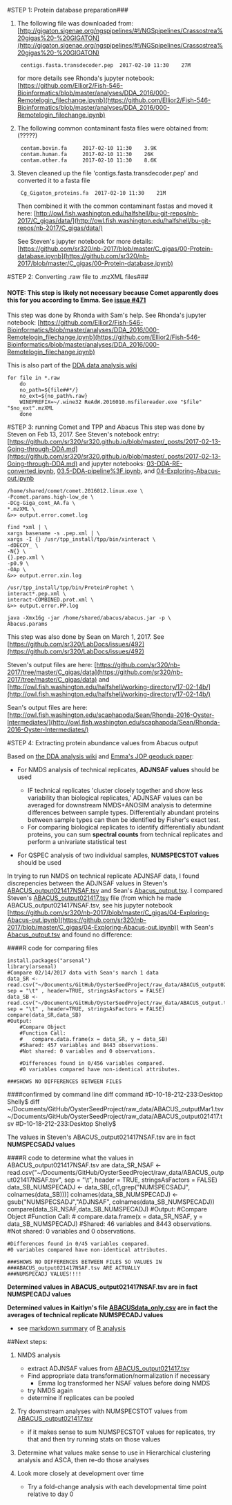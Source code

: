 #STEP 1: Protein database preparation###

1. The following file was downloaded from: [http://gigaton.sigenae.org/ngspipelines/#!/NGSpipelines/Crassostrea%20gigas%20-%20GIGATON](http://gigaton.sigenae.org/ngspipelines/#!/NGSpipelines/Crassostrea%20gigas%20-%20GIGATON)

		contigs.fasta.transdecoder.pep	2017-02-10 11:30 	27M	

	for more details see Rhonda's jupyter notebook: [https://github.com/Ellior2/Fish-546-Bioinformatics/blob/master/analyses/DDA_2016/000-Remotelogin_filechange.ipynb](https://github.com/Ellior2/Fish-546-Bioinformatics/blob/master/analyses/DDA_2016/000-Remotelogin_filechange.ipynb)

2. The following common contaminant fasta files were obtained from: (?????)

		contam.bovin.fa 	2017-02-10 11:30 	3.9K 
		contam.human.fa 	2017-02-10 11:30 	26K
		contam.other.fa 	2017-02-10 11:30 	8.6K	 

3. Steven cleaned up the file 'contigs.fasta.transdecoder.pep' and converted it to a fasta file

		Cg_Gigaton_proteins.fa 	2017-02-10 11:30 	21M	 
	
	Then combined it with the common contaminant fastas and moved it here: [http://owl.fish.washington.edu/halfshell/bu-git-repos/nb-2017/C_gigas/data/](http://owl.fish.washington.edu/halfshell/bu-git-repos/nb-2017/C_gigas/data/)
	
	See Steven's jupyter notebook for more details: [https://github.com/sr320/nb-2017/blob/master/C_gigas/00-Protein-database.ipynb](https://github.com/sr320/nb-2017/blob/master/C_gigas/00-Protein-database.ipynb)

#STEP 2: Converting .raw file to .mzXML files###

#### NOTE: This step is likely not necessary because Comet apparently does this for you according to Emma. See [issue #471](https://github.com/sr320/LabDocs/issues/471)

This step was done by Rhonda with Sam's help. See Rhonda's jupyter notebook: [https://github.com/Ellior2/Fish-546-Bioinformatics/blob/master/analyses/DDA_2016/000-Remotelogin_filechange.ipynb](https://github.com/Ellior2/Fish-546-Bioinformatics/blob/master/analyses/DDA_2016/000-Remotelogin_filechange.ipynb) 

This is also part of the [DDA data analysis wiki](https://github.com/sr320/LabDocs/wiki/DDA-data-Analyses#convert-mass-spec-ms-raw-files-mzxml-files-for-use-in-comet)

	for file in *.raw
	    do
	    no_path=${file##*/}
	    no_ext=${no_path%.raw}
	    WINEPREFIX=~/.wine32 ReAdW.2016010.msfilereader.exe "$file" "$no_ext".mzXML
	    done

#STEP 3:  running Comet and TPP and Abacus
This step was done by Steven on Feb 13, 2017. See Steven's notebook entry: [https://github.com/sr320/sr320.github.io/blob/master/_posts/2017-02-13-Going-through-DDA.md](https://github.com/sr320/sr320.github.io/blob/master/_posts/2017-02-13-Going-through-DDA.md) and jupyter notebooks: [03-DDA-RE-converted.ipynb](https://github.com/sr320/nb-2017/blob/master/C_gigas/03-DDA-RE-converted.ipynb), [03.5-DDA-pipeline%3F.ipynb](https://github.com/sr320/nb-2017/blob/master/C_gigas/03.5-DDA-pipeline%3F.ipynb), and [04-Exploring-Abacus-out.ipynb](https://github.com/sr320/nb-2017/blob/master/C_gigas/04-Exploring-Abacus-out.ipynb)

	/home/shared/comet/comet.2016012.linux.exe \
	-Pcomet.params.high-low_de \
	-DCg-Giga_cont_AA.fa \
	*.mzXML \
	&>> output.error.comet.log

	find *xml | \
	xargs basename -s .pep.xml | \
	xargs -I {} /usr/tpp_install/tpp/bin/xinteract \
	-dDECOY_ \
	-N{} \
	{}.pep.xml \
	-p0.9 \
	-OAp \
	&>> output.error.xin.log

	/usr/tpp_install/tpp/bin/ProteinProphet \
	interact*.pep.xml \
	interact-COMBINED.prot.xml \
	&>> output.error.PP.log

	java -Xmx16g -jar /home/shared/abacus/abacus.jar -p \
	Abacus.params

This step was also done by Sean on March 1, 2017. See [https://github.com/sr320/LabDocs/issues/492](https://github.com/sr320/LabDocs/issues/492)

Steven's output files are here:  [https://github.com/sr320/nb-2017/tree/master/C_gigas/data](https://github.com/sr320/nb-2017/tree/master/C_gigas/data) and [http://owl.fish.washington.edu/halfshell/working-directory/17-02-14b/](http://owl.fish.washington.edu/halfshell/working-directory/17-02-14b/)

Sean's output files are here:  [http://owl.fish.washington.edu/scaphapoda/Sean/Rhonda-2016-Oyster-Intermediates/](http://owl.fish.washington.edu/scaphapoda/Sean/Rhonda-2016-Oyster-Intermediates/)


#STEP 4:  Extracting protein abundance values from Abacus output 

Based on [the DDA analysis wiki](https://github.com/sr320/LabDocs/wiki/DDA-data-Analyses#convert-mass-spec-ms-raw-files-mzxml-files-for-use-in-comet) and [Emma's JOP geoduck paper](https://pubs.acs.org/doi/abs/10.1021/acs.jproteome.7b00288):

- For NMDS analysis of technical replicates, **ADJNSAF values** should be used
	- IF technical replicates 'cluster closely together and show less variability than biological replicates,' ADJNSAF values can be averaged for downstream NMDS+ANOSIM analysis to determine differences between sample types. Differentially abundant proteins between sample types can then be identified by Fisher's exact test. 
	- For comparing biological replicates to identify differentially abundant proteins, you can sum **spectral counts** from technical replicates and perform a univariate statistical test 
	
- For QSPEC analysis of two individual samples, **NUMSPECSTOT values** should be used

In trying to run NMDS on technical replicate ADJNSAF data, I found discrepencies between the ADJNSAF values in Steven's [ABACUS_output021417NSAF.tsv](https://github.com/sr320/nb-2017/blob/master/C_gigas/data/ABACUS_output021417NSAF.tsv) and Sean's [Abacus_output.tsv](http://owl.fish.washington.edu/scaphapoda/Sean/Rhonda-2016-Oyster-Intermediates/ABACUS_output.tsv).  I compared Steven's [ABACUS_output021417.tsv](https://github.com/sr320/nb-2017/blob/master/C_gigas/data/ABACUS_output021417.tsv) file (from which he made ABACUS_output021417NSAF.tsv, see his jupyter notebook [https://github.com/sr320/nb-2017/blob/master/C_gigas/04-Exploring-Abacus-out.ipynb](https://github.com/sr320/nb-2017/blob/master/C_gigas/04-Exploring-Abacus-out.ipynb)) with Sean's [Abacus_output.tsv](http://owl.fish.washington.edu/scaphapoda/Sean/Rhonda-2016-Oyster-Intermediates/ABACUS_output.tsv) and found no difference: 

####R code for comparing files
	
	install.packages("arsenal")
	library(arsenal)
	#Compare 02/14/2017 data with Sean's march 1 data
	data_SR <- read.csv("~/Documents/GitHub/OysterSeedProject/raw_data/ABACUS_output021417.tsv", sep = "\t" , header=TRUE, stringsAsFactors = FALSE)
	data_SB <- read.csv("~/Documents/GitHub/OysterSeedProject/raw_data/ABACUS_output.tsv", sep = "\t" , header=TRUE, stringsAsFactors = FALSE)
	compare(data_SR,data_SB)
	#Output:
	  	#Compare Object
	  	#Function Call: 
	  	# 	compare.data.frame(x = data_SR, y = data_SB)
	  	#Shared: 457 variables and 8443 observations.
	 	#Not shared: 0 variables and 0 observations.
	  	
	  	#Differences found in 0/456 variables compared.
	  	#0 variables compared have non-identical attributes.
	  
	###SHOWS NO DIFFERENCES BETWEEN FILES

####confirmed by command line diff command
 	#D-10-18-212-233:Desktop Shelly$ diff ~/Documents/GitHub/OysterSeedProject/raw_data/ABACUS_outputMar1.tsv ~/Documents/GitHub/OysterSeedProject/raw_data/ABACUS_output021417.tsv 
  	#D-10-18-212-233:Desktop Shelly$ 
  	
The values in Steven's ABACUS_output021417NSAF.tsv are in fact **NUMSPECSADJ values**

####R code to determine what the values in ABACUS_output021417NSAF.tsv are
	data_SR_NSAF <- read.csv("~/Documents/GitHub/OysterSeedProject/raw_data/ABACUS_output021417NSAF.tsv", sep = "\t", header = TRUE, stringsAsFactors = FALSE)
	data_SB_NUMSPECADJ <- data_SB[,c(1,grep("NUMSPECSADJ", colnames(data_SB)))]
	colnames(data_SB_NUMSPECADJ) <- gsub("NUMSPECSADJ","ADJNSAF", colnames(data_SB_NUMSPECADJ))
	compare(data_SR_NSAF,data_SB_NUMSPECADJ)
	#Output:
	#Compare Object
	#Function Call: 
  	#	compare.data.frame(x = data_SR_NSAF, y = data_SB_NUMSPECADJ)
	#Shared: 46 variables and 8443 observations.
	#Not shared: 0 variables and 0 observations.

	#Differences found in 0/45 variables compared.
	#0 variables compared have non-identical attributes.

	###SHOWS NO DIFFERENCES BETWEEN FILES SO VALUES IN 
	###ABACUS_output021417NSAF.tsv ARE ACTUALLY
	###NUMSPECADJ VALUES!!!!

**Determined values in ABACUS_output021417NSAF.tsv are in fact NUMSPECADJ values**

**Determined values in Kaitlyn's file [ABACUSdata_only.csv](https://github.com/kaitlynrm/OysterSeedProject/blob/master/data/ABACUSdata_only.csv) are in fact the averages of technical replicate NUMSPECADJ values**  
- see [markdown summary](https://github.com/shellytrigg/OysterSeedProject/blob/master/analysis/nmds_R/CompareAbacusOutputFiles.md) of [R analysis](https://github.com/shellytrigg/OysterSeedProject/blob/master/analysis/nmds_R/CompareAbacusOutputFiles.Rmd)


##Next steps:
1. NMDS analysis
	- extract ADJNSAF values from [ABACUS_output021417.tsv](https://github.com/sr320/nb-2017/blob/master/C_gigas/data/ABACUS_output021417.tsv) 
	- Find appropriate data transformation/normalization if necessary
		- Emma log transformed her NSAF values before doing NMDS
	- try NMDS again
	- determine if replicates can be pooled

2. Try downstream analyses with NUMSPECSTOT values from [ABACUS_output021417.tsv](https://github.com/sr320/nb-2017/blob/master/C_gigas/data/ABACUS_output021417.tsv)
	- if it makes sense to sum NUMSPECSTOT values for replicates, try that and then try running stats on those values

3. Determine what values make sense to use in Hierarchical clustering analysis and ASCA, then re-do those analyses

4. Look more closely at development over time
	- Try a fold-change analysis with each developmental time point relative to day 0